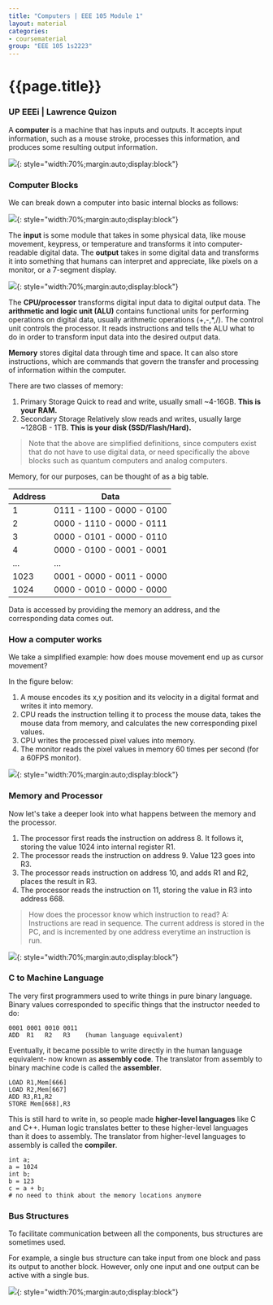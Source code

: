 ```yaml
---
title: "Computers | EEE 105 Module 1"
layout: material
categories:
- coursematerial
group: "EEE 105 1s2223"
---
```


# {{page.title}}

### UP EEEi | Lawrence Quizon

A **computer** is a machine that has inputs and outputs. It accepts input information, such as a mouse stroke, processes this information, and produces some resulting output information.

![](\images\2022-08-30-16-37-44.png){: style="width:70%;margin:auto;display:block"}

### Computer Blocks

We can break down a computer into basic internal blocks as follows:

![](\images\2022-08-30-16-37-55.png){: style="width:70%;margin:auto;display:block"}

The **input** is some module that takes in some physical data, like mouse movement, keypress, or temperature and transforms it into computer-readable digital data. The **output** takes in some digital data and transforms it into something that humans can interpret and appreciate, like pixels on a monitor, or a 7-segment display. 

![](\images\2022-08-30-16-39-07.png){: style="width:70%;margin:auto;display:block"}

The **CPU/processor** transforms digital input data to digital output data.
The **arithmetic and logic unit (ALU)** contains functional units for performing operations on digital data, usually arithmetic operations (+,-,*,/).
The control unit controls the processor. It reads instructions and tells the ALU what to do in order to transform input data into the desired output data.

**Memory** stores digital data through time and space.
It can also store instructions, which are commands that govern the transfer and processing of information within the computer.

There are two classes of memory:
1. Primary Storage
    Quick to read and write, usually small ~4-16GB. **This is your RAM.**
2. Secondary Storage
    Relatively slow reads and writes, usually large ~128GB - 1TB. **This is your disk (SSD/Flash/Hard).**

> Note that the above are simplified definitions, since computers exist that do not have to use digital data, or need specifically the above blocks such as quantum computers and analog computers.

Memory, for our purposes, can be thought of as a big table. 

| Address | Data                      |
| ------- | ------------------------- |
| 1       | 0111 - 1100 - 0000 - 0100 |
| 2       | 0000 - 1110 - 0000 - 0111 |
| 3       | 0000 - 0101 - 0000 - 0110 |
| 4       | 0000 - 0100 - 0001 - 0001 |
| …       | …                         |
| 1023    | 0001 - 0000 - 0011 - 0000 |
| 1024    | 0000 - 0010 - 0000 - 0000 |

Data is accessed by providing the memory an address, and the corresponding data comes out.

### How a computer works

We take a simplified example: how does mouse movement end up as cursor movement? 

In the figure below:
1. A mouse encodes its x,y position and its velocity in a digital format and writes it into memory.
2. CPU reads the instruction telling it to process the mouse data, takes the mouse data from memory, and calculates the new corresponding pixel values.
3. CPU writes the processed pixel values into memory.
4. The monitor reads the pixel values in memory 60 times per second (for a 60FPS monitor). 

![](\images\2022-08-30-16-43-06.png){: style="width:70%;margin:auto;display:block"}

### Memory and Processor

Now let's take a deeper look into what happens between the memory and the processor.

1. The processor first reads the instruction on address 8. It follows it, storing the value 1024 into internal register R1.
2. The processor reads the instruction on address 9. Value 123 goes into R3.
3. The processor reads instruction on address 10, and adds R1 and R2, places the result in R3.
4. The processor reads the instruction on 11, storing the value in R3 into address 668.

> How does the processor know which instruction to read? A: Instructions are read in sequence. The current address is stored in the PC, and is incremented by one address everytime an instruction is run.

![](\images\2022-08-30-17-03-36.png){: style="width:70%;margin:auto;display:block"}

### C to Machine Language

The very first programmers used to write things in pure binary language. Binary values corresponded to specific things that the instructor needed to do:

``` 
0001 0001 0010 0011
ADD  R1   R2   R3    (human language equivalent)
```

Eventually, it became possible to write directly in the human language equivalent- now known as **assembly code**. The translator from assembly to binary machine code is called the **assembler**.

```
LOAD R1,Mem[666]
LOAD R2,Mem[667]
ADD R3,R1,R2
STORE Mem[668],R3
```

This is still hard to write in, so people made **higher-level languages** like C and C++. Human logic translates better to these higher-level languages than it does to assembly. The translator from higher-level languages to assembly is called the **compiler**.

```
int a;
a = 1024
int b;
b = 123
c = a + b;
# no need to think about the memory locations anymore 
```

### Bus Structures

To facilitate communication between all the components, bus structures are sometimes used.

For example, a single bus structure can take input from one block and pass its output to another block. However, only one input and one output can be active with a single bus.

![](\images\2022-08-30-17-17-33.png){: style="width:70%;margin:auto;display:block"}